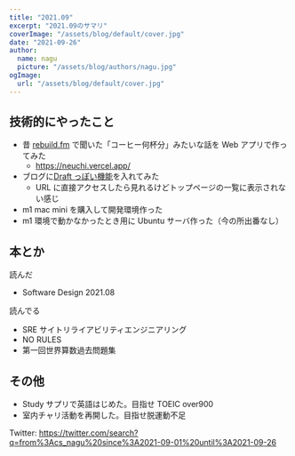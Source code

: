 ```yaml
---
title: "2021.09"
excerpt: "2021.09のサマリ"
coverImage: "/assets/blog/default/cover.jpg"
date: "2021-09-26"
author:
  name: nagu
  picture: "/assets/blog/authors/nagu.jpg"
ogImage:
  url: "/assets/blog/default/cover.jpg"
---
```


## 技術的にやったこと

- 昔 [rebuild.fm](https://rebuild.fm) で聞いた「コーヒー何杯分」みたいな話を Web アプリで作ってみた
  - https://neuchi.vercel.app/
- ブログに[Draft っぽい機能](https://github.com/csnagu/blog_next/commit/3d3944e81787ae0deca83d3ca42ea8b1f6e46802)を入れてみた
  - URL に直接アクセスしたら見れるけどトップページの一覧に表示されない感じ
- m1 mac mini を購入して開発環境作った
- m1 環境で動かなかったとき用に Ubuntu サーバ作った（今の所出番なし）

## 本とか

読んだ

- Software Design 2021.08

読んでる

- SRE サイトリライアビリティエンジニアリング
- NO RULES
- 第一回世界算数過去問題集

## その他

- Study サプリで英語はじめた。目指せ TOEIC over900
- 室内チャリ活動を再開した。目指せ脱運動不足

Twitter: https://twitter.com/search?q=from%3Acs_nagu%20since%3A2021-09-01%20until%3A2021-09-26
